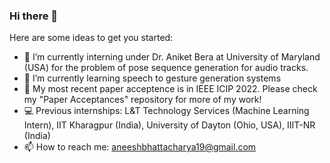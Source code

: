 ### Hi there 👋

Here are some ideas to get you started:

- 🔭 I’m currently interning under Dr. Aniket Bera at University of Maryland (USA) for the problem of pose sequence generation for audio tracks.
- 🌱 I’m currently learning speech to gesture generation systems
- 📄 My most recent paper acceptence is in IEEE ICIP 2022. Please check my "Paper Acceptances" repository for more of my work!
- 💻 Previous internships: L&T Technology Services (Machine Learning Intern), IIT Kharagpur (India), University of Dayton (Ohio, USA), IIIT-NR (India)
- 📫 How to reach me: aneeshbhattacharya19@gmail.com

<!--
- 👯 I’m looking to collaborate on computer vision an
- 🤔 I’m looking for help with ...
- 💬 Ask me about ...
- 😄 Pronouns: ...
- ⚡ Fun fact: ...

-->
